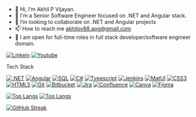 - 👋 Hi, I’m Akhil P Vijayan.
- 🌱 I'm a Senior Software Engineer focused on .NET and Angular stack.
- 💞️ I’m looking to collaborate on .NET and Angular projects
- 📫 How to reach me akhilpv88.apg@gmail.com
- 🌱 I am open for full-time roles in full stack developer/software engineer domain.

[![Linkein](https://img.shields.io/badge/-Linkedin-black.svg?style=flat-square&logo=linkedin&colorB=0087e8)](https://www.linkedin.com/in/akhil-p-vijayan/)
[![Youtube](https://img.shields.io/badge/-Youtube-black.svg?style=flat-square&logo=Youtube&colorB=900)](https://www.youtube.com/@growcodecoding/videos)

Tech Stack
<!-- List the technologies and tools you're proficient in -->
[![.NET](https://img.shields.io/badge/.NET-7800bd?style=flat-square&logo=dotnet&logoColor=white)](#)
[![Angular](https://img.shields.io/badge/Angular-a60707?style=flat-square&logo=angular&logoColor=white)](#)
[![SQL](https://img.shields.io/badge/SQL-d1b906?style=flat-square&logo=microsoftsqlserver&logoColor=white)](#)
[![C#](https://img.shields.io/badge/C%23-ab04d9?style=flat-square&logo=csharp&logoColor=white)](#)
[![Typescript](https://img.shields.io/badge/Typescript-0492d9?style=flat-square&logo=typescript&logoColor=white)](#)
[![Jenkins](https://img.shields.io/badge/Jenkins-6b0505?style=flat-square&logo=jenkins&logoColor=white)](#)
[![MatUI](https://img.shields.io/badge/MatUI-1f5fad?style=flat-square&logo=materialdesign&logoColor=white)](#)
[![CSS3](https://img.shields.io/badge/CSS3-114ffa?style=flat-square&logo=css3&logoColor=white)](#)
[![HTML5](https://img.shields.io/badge/HTML5-d9830b?style=flat-square&logo=html5&logoColor=white)](#)
[![Git](https://img.shields.io/badge/Git-212120?style=flat-square&logo=git&logoColor=white)](#)
[![Bitbucket](https://img.shields.io/badge/Bitbucket-026afa?style=flat-square&logo=bitbucket&logoColor=white)](#)
[![Jira](https://img.shields.io/badge/Jira-026afa?style=flat-square&logo=jira&logoColor=white)](#)
[![Confluence](https://img.shields.io/badge/Confluence-026afa?style=flat-square&logo=confluence&logoColor=white)](#)
[![Canva](https://img.shields.io/badge/Canva-0764fa?style=flat-square&logo=canva&logoColor=white)](#)
[![Figma](https://img.shields.io/badge/Figma-212120?style=flat-square&logo=figma&logoColor=white)](#)



[![Top Langs](https://github-readme-stats.vercel.app/api/top-langs?username=akhilpvijayan&layout=compact&show_icons=true&theme=dark#gh-dark-mode-only)](https://github.com/akhilpvijayan/github-readme-stats#gh-dark-mode-only)
[![Top Langs](https://github-readme-stats.vercel.app/api/top-langs?username=akhilpvijayan&layout=compact&show_icons=true&theme=default#gh-light-mode-only)](https://github.com/akhilpvijayan/github-readme-stats#gh-light-mode-only)

[![GitHub Streak](https://streak-stats.demolab.com/?user=akhilpvijayan&theme=sunset-gradient)](https://git.io/streak-stats)
